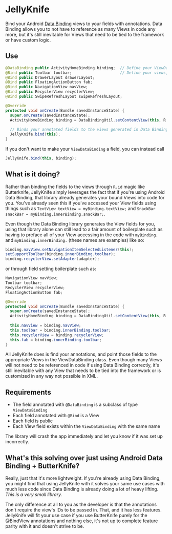 # JellyKnife
Bind your Android [Data Binding](https://developer.android.com/topic/libraries/data-binding/index.html) views to your fields with annotations. Data Binding allows you to not have to reference as many Views in code any more, but it's still inevitable for Views that need to be tied to the framework or have custom logic.

## Use
```java
@DataBinding public ActivityHomeBinding binding;  // Define your ViewDataBinding
@Bind public Toolbar toolbar;                     // Define your views, which are found via matching names in the ViewDataBinding
@Bind public DrawerLayout drawerLayout;
@Bind public FloatingActionButton fab;
@Bind public NavigationView navView;
@Bind public RecyclerView recyclerView;
@Bind public SwipeRefreshLayout swipeRefreshLayout;

@Override
protected void onCreate(Bundle savedInstanceState) {
  super.onCreate(savedInstanceState);
  ActivityHomeBinding binding = DataBindingUtil.setContentView(this, R.layout.activity_home);
  
  // Binds your annotated fields to the views generated in Data Binding
  JellyKnife.bind(this);
}
```

If you don't want to make your `ViewDataBinding` a field, you can instead call

```java
JellyKnife.bind(this, binding);
```

## What is it doing?
Rather than binding the fields to the views through `R.id` magic like Butterknife, JellyKnife simply leverages the fact that if you're using Android Data Binding, that library already generates your bound Views into code for you. You've already seen this if you've accessed your View fields using things such as `TextView textView = myBinding.textView;` and `SnackBar snackBar = myBinding.innerBinding.snackBar;`. 

Even though the Data Binding library generates the View fields for you, using that library alone can still lead to a fair amount of boilerplate such as having to preface all of your View accessing in the code with `myBinding.` and `myBinding.innerBinding.` (these names are examples) like so:

```java
binding.navView.setNavigationItemSelectedListener(this);
setSupportToolbar(binding.innerBinding.toolbar);
binding.recyclerView.setAdapter(adapter);
```

or through field setting boilerplate such as:

```java
NavigationView navView;
Toolbar toolbar;
RecyclerView recyclerView;
FloatingActionButton fab;

@Override
protected void onCreate(Bundle savedInstanceState) {
  super.onCreate(savedInstanceState);
  ActivityHomeBinding binding = DataBindingUtil.setContentView(this, R.layout.activity_home);
        
  this.navView = binding.navView;
  this.toolbar = binding.innerBinding.toolbar;
  this.recyclerView = binding.recyclerView;
  this.fab = binding.innerBinding.toolbar;
}
```

All JellyKnife does is find your annotations, and point those fields to the appropriate Views in the ViewDataBinding class. Even though many Views will not need to be referenced in code if using Data Binding correctly, it's still inevitable with any View that needs to be tied into the framework or is customized in any way not possible in XML.

## Requirements
* The field annotated with `@DataBinding` is a subclass of type `ViewDataBinding`
* Each field annotated with `@Bind` is a View
* Each field is public
* Each View field exists within the `ViewDataBinding` with the same name 

The library will crash the app immediately and let you know if it was set up incorrectly.

## What's this solving over just using Android Data Binding + ButterKnife?
Really, just that it's more lightweight.  If you're already using Data Binding, you might find that using JellyKnife with it solves your same use cases with much less code since Data Binding is already doing a lot of heavy lifting. *This is a very small library.* 

The only difference at all to you as the developer is that the annotations don't require the view's IDs to be passed in. That, and it has less features. JellyKnife will fit your use case if you use ButterKnife purely for the @BindView annotations and nothing else, it's not up to complete feature parity with it and doesn't strive to be.

